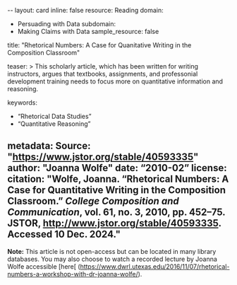--
layout: card
inline: false
resource: Reading
domain:
  - Persuading with Data
subdomain:
  - Making Claims with Data
sample_resource: false

title: "Rhetorical Numbers: A Case for Quanitative Writing in the Composition Classroom"

teaser: >
  This scholarly article, which has been written for writing instructors, argues that textbooks, assignments, and professonial development training needs to focus more on quantitative information and reasoning. 

keywords:
  - “Rhetorical Data Studies”
  - “Quantitative Reasoning”

metadata:
  Source: "https://www.jstor.org/stable/40593335"
  author: "Joanna Wolfe"
  date: “2010-02”
  license: 
  citation: "Wolfe, Joanna. “Rhetorical Numbers: A Case for Quantitative Writing in the Composition Classroom.” *College Composition and Communication*, vol. 61, no. 3, 2010, pp. 452–75. JSTOR, http://www.jstor.org/stable/40593335. Accessed 10 Dec. 2024."
---
**Note:** This article is not open-access but can be located in many library databases. You may also choose to watch a recorded lecture by Joanna Wolfe accessible [here[ (https://www.dwrl.utexas.edu/2016/11/07/rhetorical-numbers-a-workshop-with-dr-joanna-wolfe/). 
